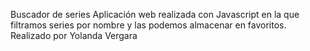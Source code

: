 Buscador de series
Aplicación web realizada con Javascript en la que filtramos series por nombre y las podemos almacenar en favoritos.
Realizado por Yolanda Vergara

